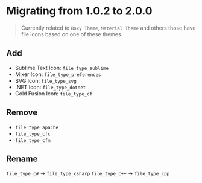 # Migrating from 1.0.2 to 2.0.0

> Currently related to `Boxy Theme`, `Material Theme` and others those have file icons based on one of these themes.

## Add

- Sublime Text Icon: `file_type_sublime`
- Mixer Icon: `file_type_preferences`
- SVG Icon: `file_type_svg`
- .NET Icon: `file_type_dotnet`
- Cold Fusion Icon: `file_type_cf`

## Remove

- `file_type_apache`
- `file_type_cfc`
- `file_type_cfm`

## Rename

`file_type_c#` -> `file_type_csharp`
`file_type_c++` -> `file_type_cpp`
